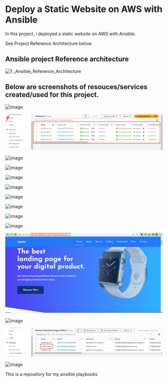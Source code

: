 # Deploy a Static Website on AWS with Ansible

In this project, i deployed a static website on AWS with Ansible.


See Project Reference Architecture below.








## Ansible project Reference architecture



![1 _Ansible_Reference_Architecture](https://user-images.githubusercontent.com/115881685/228834832-f24b5cb7-8c6c-4020-b7c9-799a6a64edb5.jpg)








## Below are screenshots of resouces/services created/used for this project.











![image](https://user-images.githubusercontent.com/115881685/228839944-2b8c6db7-6d4b-4ce5-af6a-279ae2f90fa1.png)





![image](https://github.com/werkmanne/ansible-playbook/blob/main/228835494-3b93ef1e-2b84-4483-b935-d64caa15fc61.png)



![image](https://user-images.githubusercontent.com/115881685/228835742-fa8c0faf-79df-4c36-808e-9c79ef3ff9e9.png)



![image](https://user-images.githubusercontent.com/115881685/228835894-757c9ed7-2bd1-4922-9c9b-016e15c0b113.png)



![image](https://user-images.githubusercontent.com/115881685/228836071-b0aa5148-ff6a-4677-a36f-91c89d529496.png)




![image](https://user-images.githubusercontent.com/115881685/228836245-a75bc587-a2f3-43cb-9b70-7ff4c6c24b02.png)


![image](https://user-images.githubusercontent.com/115881685/228836375-9da80ed7-d1eb-4ff7-8f61-a5903d347b1b.png)



![image](https://user-images.githubusercontent.com/115881685/228836570-92d1108d-39c6-4292-a013-4d891c2886d0.png)




![image](https://user-images.githubusercontent.com/115881685/228836687-1840905e-426c-444f-9cce-04df07ee6fa7.png)




![image](https://user-images.githubusercontent.com/115881685/228836882-af8ec145-5aeb-414b-9c39-95e52b2cff87.png)




![image](https://github.com/werkmanne/ansible-playbook/blob/main/228837074-fbb07040-f7b8-4695-a9cd-b393a92204d0.png)




![image](https://user-images.githubusercontent.com/115881685/228837599-6ee4067e-8358-4209-a7db-4cea4a424ec4.png)




![image](https://github.com/werkmanne/ansible-playbook/blob/main/228839046-b38e8223-fdd1-47da-b394-8b9e04201885.png)




![image](https://user-images.githubusercontent.com/115881685/228839218-d53ca380-cbb0-430b-be91-0b82465977d2.png)













This is a repository for my ansible playbooks
